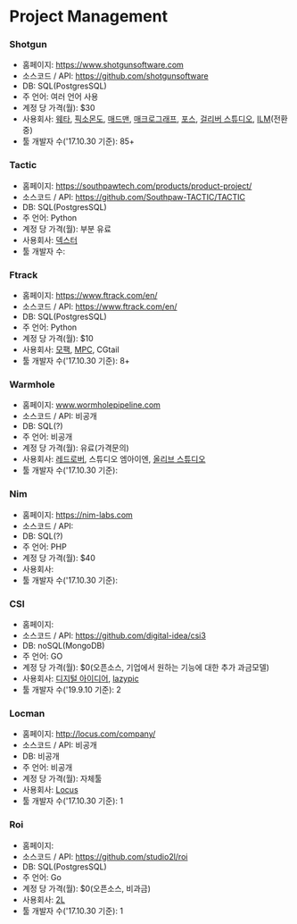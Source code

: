 # Project Management

### Shotgun
- 홈페이지: https://www.shotgunsoftware.com
- 소스코드 / API: https://github.com/shotgunsoftware
- DB: SQL(PostgresSQL)
- 주 언어: 여러 언어 사용
- 계정 당 가격(월): $30
- 사용회사: [웨타](https://www.wetafx.co.nz), [픽소몬도](https://www.pixomondo.com), [매드맨](http://madmanpost.com), [매크로그래프](http://www.macrograph.co.kr), [포스](http://www.4thparty.co.kr), [걸리버 스튜디오](http://gulliverstudios.com), [ILM](https://www.ilm.com)(전환중)
- 툴 개발자 수('17.10.30 기준): 85+

### Tactic
- 홈페이지: https://southpawtech.com/products/product-project/
- 소스코드 / API: https://github.com/Southpaw-TACTIC/TACTIC
- DB: SQL(PostgresSQL)
- 주 언어: Python
- 계정 당 가격(월): 부분 유료
- 사용회사: [덱스터](http://dexterstudios.com)
- 툴 개발자 수:

### Ftrack
- 홈페이지: https://www.ftrack.com/en/
- 소스코드 / API: https://www.ftrack.com/en/
- DB: SQL(PostgresSQL)
- 주 언어: Python
- 계정 당 가격(월): $10
- 사용회사: [모팩](https://www.mofac.com), [MPC](https://www.moving-picture.com), CGtail
- 툴 개발자 수('17.10.30 기준): 8+

### Warmhole
- 홈페이지: www.wormholepipeline.com
- 소스코드 / API: 비공개
- DB: SQL(?)
- 주 언어: 비공개
- 계정 당 가격(월): 유료(가격문의)
- 사용회사: [레드로버](https://blog.naver.com/retrobot), 스튜디오 엠아이엔, [올리브 스튜디오](http://www.olivestudio.co.kr)
- 툴 개발자 수('17.10.30 기준):

### Nim
- 홈페이지: https://nim-labs.com
- 소스코드 / API:
- DB: SQL(?)
- 주 언어: PHP
- 계정 당 가격(월): $40
- 사용회사: 
- 툴 개발자 수('17.10.30 기준):

### CSI
- 홈페이지: 
- 소스코드 / API: https://github.com/digital-idea/csi3
- DB: noSQL(MongoDB)
- 주 언어: GO
- 계정 당 가격(월): $0(오픈소스, 기업에서 원하는 기능에 대한 추가 과금모델)
- 사용회사: [디지털 아이디어](http://www.digitalidea.co.kr), [lazypic](http://lazypic.org)
- 툴 개발자 수('19.9.10 기준): 2

### Locman
- 홈페이지: http://locus.com/company/
- 소스코드 / API: 비공개
- DB: 비공개
- 주 언어: 비공개
- 계정 당 가격(월): 자체툴
- 사용회사: [Locus](http://locus.com)
- 툴 개발자 수('17.10.30 기준): 1

### Roi
- 홈페이지:
- 소스코드 / API: https://github.com/studio2l/roi
- DB: SQL(PostgresSQL)
- 주 언어: Go
- 계정 당 가격(월): $0(오픈소스, 비과금)
- 사용회사: [2L](http://www.2limageworks.com)
- 툴 개발자 수('17.10.30 기준): 1
